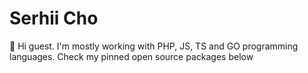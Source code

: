 # Serhii Cho

👋 Hi guest. I'm mostly working with PHP, JS, TS and GO programming languages. Check my pinned open source packages below
